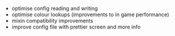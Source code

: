 - optimise config reading and writing
- optimise colour lookups (improvements to in game performance)
- mixin compatibility improvements
- improve config file with prettier screen and more info